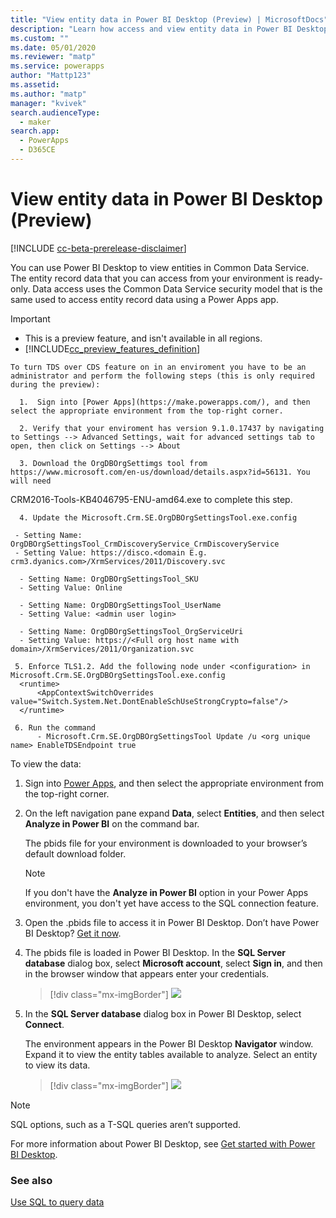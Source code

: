 ```yaml
---
title: "View entity data in Power BI Desktop (Preview) | MicrosoftDocs"
description: "Learn how access and view entity data in Power BI Desktop"
ms.custom: ""
ms.date: 05/01/2020
ms.reviewer: "matp"
ms.service: powerapps
author: "Mattp123"
ms.assetid: 
ms.author: "matp"
manager: "kvivek"
search.audienceType: 
  - maker
search.app: 
  - PowerApps
  - D365CE
---
```

# View entity data in Power BI Desktop (Preview)

[!INCLUDE [cc-beta-prerelease-disclaimer](../../includes/cc-beta-prerelease-disclaimer.md)]

You can use Power BI Desktop to view entities in Common Data Service. The entity
record data that you can access from your environment is ready-only. Data access
uses the Common Data Service security model that is the same used to access
entity record data using a Power Apps app.

> [!IMPORTANT]
> - This is a preview feature, and isn't available in all regions.
> - [!INCLUDE[cc_preview_features_definition](../../includes/cc-preview-features-definition.md)]


    To turn TDS over CDS feature on in an enviroment you have to be an administrator and perform the following steps (this is only required during the preview):
    
      1.  Sign into [Power Apps](https://make.powerapps.com/), and then select the appropriate environment from the top-right corner.
      
      2. Verify that your enviroment has version 9.1.0.17437 by navigating to Settings --> Advanced Settings, wait for advanced settings tab to open, then click on Settings --> About
      
      3. Download the OrgDBOrgSettimgs tool from https://www.microsoft.com/en-us/download/details.aspx?id=56131. You will need 	
CRM2016-Tools-KB4046795-ENU-amd64.exe to complete this step.

      4. Update the Microsoft.Crm.SE.OrgDBOrgSettingsTool.exe.config  

     - Setting Name: OrgDBOrgSettingsTool_CrmDiscoveryService_CrmDiscoveryService    
     - Setting Value: https://disco.<domain E.g. crm3.dyanics.com>/XrmServices/2011/Discovery.svc

      - Setting Name: OrgDBOrgSettingsTool_SKU   
      - Setting Value: Online
      
      - Setting Name: OrgDBOrgSettingsTool_UserName 
      - Setting Value: <admin user login>
      
      - Setting Name: OrgDBOrgSettingsTool_OrgServiceUri 
      - Setting Value: https://<Full org host name with domain>/XrmServices/2011/Organization.svc
      
     5. Enforce TLS1.2. Add the following node under <configuration> in Microsoft.Crm.SE.OrgDBOrgSettingsTool.exe.config
      <runtime>
          <AppContextSwitchOverrides value="Switch.System.Net.DontEnableSchUseStrongCrypto=false"/>
      </runtime>
      
     6. Run the command     
          - Microsoft.Crm.SE.OrgDBOrgSettingsTool Update /u <org unique name> EnableTDSEndpoint true
          
To view the data:

1.  Sign into [Power Apps](https://make.powerapps.com/), and then select the
    appropriate environment from the top-right corner.

2.  On the left navigation pane expand **Data**, select **Entities**, and then
    select **Analyze in Power BI** on the command bar.

    The pbids file for your environment is downloaded to your browser’s default download folder.
    
    > [!NOTE]
    > If you don't have the **Analyze in Power BI** option in your Power Apps environment, you don't yet have access to the SQL connection feature.

3.  Open the .pbids file to access it in Power BI Desktop. Don’t have Power BI
    Desktop? [Get it now](https://powerbi.microsoft.com/downloads/).

4.  The pbids file is loaded in Power BI Desktop. In the **SQL Server database**
    dialog box, select **Microsoft account**, select **Sign in**, and then in
    the browser window that appears enter your credentials.

    > [!div class="mx-imgBorder"] 
    > ![](media/power-bi-environment-signin.png)

5.  In the **SQL Server database** dialog box in Power BI Desktop, select
    **Connect**.

    The environment appears in the Power BI Desktop **Navigator** window. Expand
    it to view the entity tables available to analyze. Select an entity to view
    its data.

    > [!div class="mx-imgBorder"] 
    > ![](media/entity-record-data-displayed.png)

> [!NOTE]
> SQL options, such as a T-SQL queries aren’t supported.

For more information about Power BI Desktop, see [Get started with Power BI Desktop](/power-bi/desktop-getting-started).

### See also
[Use SQL to query data](../../developer/common-data-service/cds-sql-query.md)
